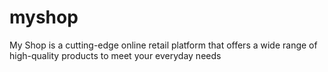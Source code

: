 # myshop
My Shop is a cutting-edge online retail platform that offers a wide range of high-quality products to meet your everyday needs
